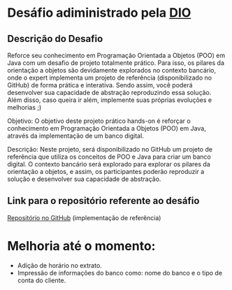 # Desáfio adiministrado pela [DIO](https://web.dio.me/)

## Descrição do Desafio
Reforce seu conhecimento em Programação Orientada a Objetos (POO) em Java com um desafio de projeto totalmente prático. Para isso, os pilares da orientação a objetos são devidamente explorados no contexto bancário, onde o expert implementa um projeto de referência (disponibilizado no GitHub) de forma prática e interativa. Sendo assim, você poderá desenvolver sua capacidade de abstração reproduzindo essa solução. Além disso, caso queira ir além, implemente suas próprias evoluções e melhorias ;)

Objetivo: O objetivo deste projeto prático hands-on é reforçar o conhecimento em Programação Orientada a Objetos (POO) em Java, através da implementação de um banco digital.

Descrição: Neste projeto, será disponibilizado no GitHub um projeto de referência que utiliza os conceitos de POO e Java para criar um banco digital. O contexto bancário será explorado para explorar os pilares da orientação a objetos, e assim, os participantes poderão reproduzir a solução e desenvolver sua capacidade de abstração.

## Link para o repositório referente ao desáfio
[Repositório no GitHub](https://github.com/falvojr/lab-banco-digital-oo) (implementação de referência)

# Melhoria até o momento: 
- Adição de horário no extrato.
- Impressão de informações do banco como: nome do banco e o tipo de conta do cliente.
